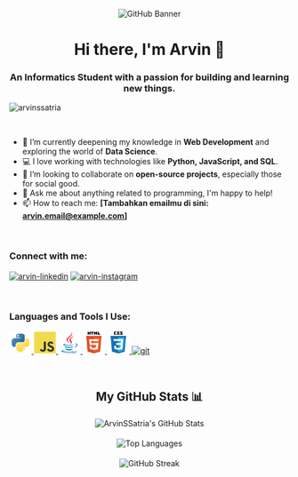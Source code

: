 <!-- Kamu bisa membuat banner keren di Canva atau Figma lalu taruh link gambarnya di sini -->
<p align="center">
  <img src="https://raw.githubusercontent.com/ArvinSSatria/ArvinSSatria/main/header.png" alt="GitHub Banner">
</p>

<h1 align="center">Hi there, I'm Arvin 👋</h1>
<h3 align="center">An Informatics Student with a passion for building and learning new things.</h3>

<p align="left"> <img src="https://komarev.com/ghpvc/?username=arvinssatria&label=Profile%20views&color=0e75b6&style=flat" alt="arvinssatria" /> </p>

<br>

- 🌱 I’m currently deepening my knowledge in **Web Development** and exploring the world of **Data Science**.
- 💻 I love working with technologies like **Python, JavaScript, and SQL**.
- 👯 I’m looking to collaborate on **open-source projects**, especially those for social good.
- 💬 Ask me about anything related to programming, I'm happy to help!
- 📫 How to reach me: **[Tambahkan emailmu di sini: arvin.email@example.com]**

<br>

<h3 align="left">Connect with me:</h3>
<p align="left">
<!-- Ganti '#' dengan link profil media sosialmu -->
<a href="#" target="blank"><img align="center" src="https://raw.githubusercontent.com/rahuldkjain/github-profile-readme-generator/master/src/images/icons/Social/linked-in-alt.svg" alt="arvin-linkedin" height="30" width="40" /></a>
<a href="#" target="blank"><img align="center" src="https://raw.githubusercontent.com/rahuldkjain/github-profile-readme-generator/master/src/images/icons/Social/instagram.svg" alt="arvin-instagram" height="30" width="40" /></a>
</p>

<br>

<h3 align="left">Languages and Tools I Use:</h3>
<p align="left">
  <!-- Ganti atau tambahkan ikon sesuai skill-mu. Cari ikon lain di: https://devicon.dev/ -->
  <a href="https://www.python.org" target="_blank" rel="noreferrer"> <img src="https://raw.githubusercontent.com/devicons/devicon/master/icons/python/python-original.svg" alt="python" width="40" height="40"/> </a>
  <a href="https://developer.mozilla.org/en-US/docs/Web/JavaScript" target="_blank" rel="noreferrer"> <img src="https://raw.githubusercontent.com/devicons/devicon/master/icons/javascript/javascript-original.svg" alt="javascript" width="40" height="40"/> </a>
  <a href="https://www.java.com" target="_blank" rel="noreferrer"> <img src="https://raw.githubusercontent.com/devicons/devicon/master/icons/java/java-original.svg" alt="java" width="40" height="40"/> </a>
  <a href="https://www.w3.org/html/" target="_blank" rel="noreferrer"> <img src="https://raw.githubusercontent.com/devicons/devicon/master/icons/html5/html5-original-wordmark.svg" alt="html5" width="40" height="40"/> </a>
  <a href="https://www.w3schools.com/css/" target="_blank" rel="noreferrer"> <img src="https://raw.githubusercontent.com/devicons/devicon/master/icons/css3/css3-original-wordmark.svg" alt="css3" width="40" height="40"/> </a>
  <a href="https://git-scm.com/" target="_blank" rel="noreferrer"> <img src="https://www.vectorlogo.zone/logos/git-scm/git-scm-icon.svg" alt="git" width="40" height="40"/> </a>
</p>

<br>

<h2 align="center">My GitHub Stats 📊</h2>
<p align="center">
  <!-- Statistik GitHub-mu, dengan tema warna yang sudah kamu pilih -->
  <img align="center" src="https://github-readme-stats.vercel.app/api?username=ArvinSSatria&show_icons=true&bg_color=17181C&title_color=00BFFF&text_color=ffffff&icon_color=00BFFF&hide_border=true&style=flat-square" alt="ArvinSSatria's GitHub Stats" />
  <br/><br/>
  <!-- Top Languages Card -->
  <img align="center" src="https://github-readme-stats.vercel.app/api/top-langs/?username=ArvinSSatria&layout=compact&bg_color=17181C&title_color=00BFFF&text_color=ffffff&hide_border=true&style=flat-square" alt="Top Languages" />
  <br/><br/>
  <!-- GitHub Streak -->
  <img align="center" src="https://streak-stats.demolab.com/?user=ArvinSSatria&background=17181C&fire=00BFFF&ring=00BFFF&currStreakNum=ffffff&sideNums=ffffff&currStreakLabel=00BFFF&sideLabels=ffffff&dates=ffffff&hide_border=true" alt="GitHub Streak" />
</p>

